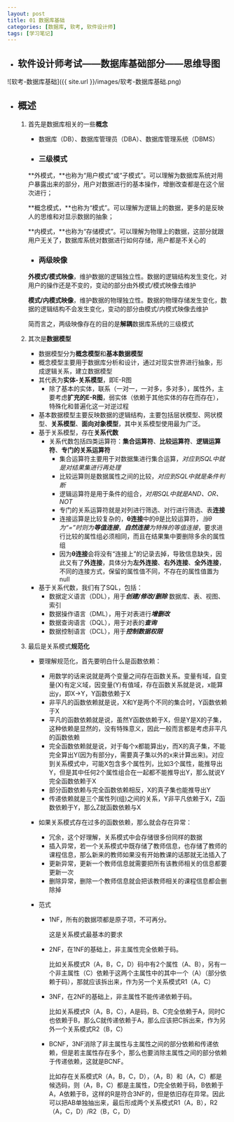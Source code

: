 ```yaml
---
layout: post
title: 01 数据库基础
categories: [数据库, 软考, 软件设计师]
tags: [学习笔记]
---
```


- ## 软件设计师考试——数据库基础部分——思维导图


![软考-数据库基础]({{ site.url }}/images/软考-数据库基础.png)

<!-- more -->

- ## 概述

  1. 首先是数据库相关的一些**概念**

      - 数据库（DB）、数据库管理员（DBA）、数据库管理系统（DBMS）

      - ### 三级模式

      **外模式，**也称为“用户模式”或“子模式”。可以理解为数据库系统对用户暴露出来的部分，用户对数据进行的基本操作，增删改查都是在这个层次进行；

      **概念模式，**也称为“模式”。可以理解为逻辑上的数据，更多的是反映人的思维和对显示数据的抽象；

      **内模式，**也称为“存储模式”。可以理解为物理上的数据，这部分就跟用户无关了，数据库系统对数据进行如何存储，用户都是不关心的

      - ### 两级映像

      **外模式/模式映像**，维护数据的逻辑独立性。数据的逻辑结构发生变化，对用户的操作还是不变的，变动的部分由外模式/模式映像去维护

      **模式/内模式映像**，维护数据的物理独立性。数据的物理存储发生变化，数据的逻辑结构不会发生变化，变动的部分由模式/内模式映像去维护

      简而言之，两级映像存在的目的是**解耦**数据库系统的三级模式

  2. 其次是**数据模型**

     - 数据模型分为**概念模型**和**基本数据模型**
     - 概念模型主要用于数据库分析和设计，通过对现实世界进行抽象，形成逻辑关系，建立数据模型
     - 其代表为**实体-关系模型**，即E-R图
       - 除了基本的实体，联系（一对一，一对多，多对多），属性外，主要考虑**扩充的E-R图**，弱实体（依赖于其他实体的存在而存在），特殊化和普遍化这一对逆过程
     - 基本数据模型主要反映数据的逻辑结构，主要包括层状模型、网状模型、**关系模型**、**面向对象模型**，其中关系模型使用最为广泛。
     - 基于关系模型，存在**关系代数**
       - 关系代数包括四类运算符：**集合运算符**、**比较运算符**、**逻辑运算符**、**专门的关系运算符**
         - 集合运算符主要用于对数据集进行集合运算，*对应到SQL中就是对结果集进行再处理*
         - 比较运算则是数据属性之间的比较，*对应到SQL中就是条件判断*
         - 逻辑运算符是用于条件的组合，*对用SQL中就是AND、OR、NOT*
         - 专门的关系运算符就是对列进行筛选、对行进行筛选、表**连接**
         - 连接运算是比较复杂的，**θ连接**中的θ是比较运算符，*当θ为“=”时则为**等值连接***，***自然连接**为特殊的等值连接*，要求进行比较的属性组必须相同，而且在结果集中要删除多余的属性组
         - 因为**θ连接**会将没有“连接上”的记录去掉，导致信息缺失，因此又有了**外连接**，具体分为**左外连接**、**右外连接**、**全外连接**，不同的连接方式，保留的属性值不同，不存在的属性值置为null
     - 基于关系代数，我们有了SQL，包括：
       - 数据定义语言（DDL），用于***创建/修改/删除*** 数据库、表、视图、索引
       - 数据操作语言（DML），用于对表进行***增删改***
       - 数据查询语言（DQL），用于对表的***查询***
       - 数据控制语言（DCL），用于***控制数据权限***

  3. 最后是关系模式**规范化**

      - 要理解规范化，首先要明白什么是函数依赖：

        - 用数学的话来说就是两个变量之间存在函数关系。变量有域，自变量(X)有定义域，因变量(Y)有值域，存在函数关系就是说，x能算出y，即X→Y，Y函数依赖于X
        - 非平凡的函数依赖就是说，X和Y是两个不同的集合时，Y函数依赖于X
        - 平凡的函数依赖就是说，虽然Y函数依赖于X，但是Y是X的子集，这种依赖是显然的，没有特殊意义，因此一般而言都是考虑非平凡的函数依赖
        - 完全函数依赖就是说，对于每个x都能算出y，而X的真子集，不能完全算出Y(因为有部分y，需要真子集以外的x来计算出来)。对应到关系模式中，可能X包含多个属性列，比如3个属性，能推导出Y，但是其中任何2个属性组合在一起都不能推导出Y，那么就说Y完全函数依赖于X
        - 部分函数依赖与完全函数依赖相反，X的真子集也能推导出Y
        - 传递依赖就是三个属性列(组)之间的关系，Y非平凡依赖于X，Z函数依赖于Y，那么Z就函数依赖与X

      - 如果关系模式存在过多的函数依赖，那么就会存在异常：

        - 冗余，这个好理解，关系模式中会存储很多份同样的数据
        - 插入异常，若一个关系模式中既存储了教师信息，也存储了教师的课程信息，那么新来的教师如果没有开始教课的话那就无法插入了
        - 更新异常，更新一个教师信息就需要把所有该教师相关的信息都要更新一次
        - 删除异常，删除一个教师信息就会把该教师相关的课程信息都会删除掉

      - 范式

        - 1NF，所有的数据项都是原子项，不可再分。

          这是关系模式最基本的要求

        - 2NF，在1NF的基础上，非主属性完全依赖于码。

          比如关系模式R（A，B，C，D）码中有2个属性（A、B），另有一个非主属性（C）依赖于这两个主属性中的其中一个（A）（部分依赖于码），那就应该拆出来，作为另一个关系模式R1（A，C）

        - 3NF，在2NF的基础上，非主属性不能传递依赖于码。

          比如关系模式R（A，B，C），A是码，B、C完全依赖于A，同时C也依赖于B，那么C就传递依赖于A，那么应该把C拆出来，作为另外一个关系模式R2（B，C）

        - BCNF，3NF消除了非主属性与主属性之间的部分依赖和传递依赖，但是若主属性存在多个，那么也要消除主属性之间的部分依赖于传递依赖，这就是BCNF。

          比如存在关系模式R（A，B，C，D），（A，B）和（A，C）都是候选码，则（A，B，C）都是主属性，D完全依赖于码，B依赖于A，A依赖于B，这样的R是符合3NF的，但是依旧存在异常。因此可以把AB单独抽出来，最后形成两个关系模式R1（A，B），R2（A，C，D）/R2（B，C，D）

